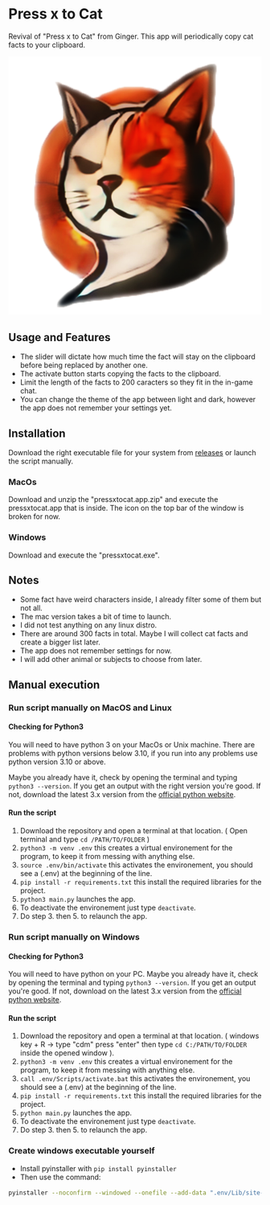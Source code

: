 
# Press x to Cat
Revival of "Press x to Cat" from Ginger. This app will periodically copy cat facts to your clipboard.

![alt text](https://github.com/nexuma/pressxtocat/blob/main/logo.png?raw=true)
## Usage and Features
- The slider will dictate how much time the fact will stay on the clipboard before being replaced by another one.
- The activate button starts copying the facts to the clipboard.
- Limit the length of the facts to 200 caracters so they fit in the in-game chat.
- You can change the theme of the app between light and dark, however the app does not remember your settings yet.

## Installation
Download the right executable file for your system from [releases](https://github.com/nexuma/pressxtocat/releases) or launch the script manually.
### MacOs
Download and unzip the "pressxtocat.app.zip" and execute the pressxtocat.app that is inside. The icon on the top bar of the window is broken for now.
### Windows
Download and execute the "pressxtocat.exe".
## Notes
- Some fact have weird characters inside, I already filter some of them but not all.
- The mac version takes a bit of time to launch.
- I did not test anything on any linux distro.
- There are around 300 facts in total. Maybe I will collect cat facts and create a bigger list later.
- The app does not remember settings for now.
- I will add other animal or subjects to choose from later.

## Manual execution
### Run script manually on MacOS and Linux
#### Checking for Python3
You will need to have python 3 on your MacOs or Unix machine. There are problems with python versions below 3.10, if you run into any problems use python version 3.10 or above.

Maybe you already have it, check by opening the terminal and typing ```python3 --version```. If you get an output with the right version you're good. If not, download the latest 3.x version from the [official python website](https://www.python.org/downloads/).
#### Run the script
1. Download the repository and open a terminal at that location. ( Open terminal and type ```cd /PATH/TO/FOLDER``` )
2. ```python3 -m venv .env``` this creates a virtual environement for the program, to keep it from messing with anything else.
3. ```source .env/bin/activate``` this activates the environement, you should see a (.env) at the beginning of the line.
4. ```pip install -r requirements.txt``` this install the required libraries for the project.
5. ```python3 main.py``` launches the app.
6. To deactivate the environement just type ```deactivate```.
7. Do step 3. then 5. to relaunch the app.

### Run script manually on Windows 
#### Checking for Python3
You will need to have python on your PC. Maybe you already have it, check by opening the terminal and typing ```python3 --version```. If you get an output you're good. If not, download on the latest 3.x version from the [official python website](https://www.python.org/downloads/).
#### Run the script
1. Download the repository and open a terminal at that location. ( windows key + R -> type "cdm" press "enter" then type ```cd C:/PATH/TO/FOLDER``` inside the opened window ).
2. ```python3 -m venv .env``` this creates a virtual environement for the program, to keep it from messing with anything else.
3. ```call .env/Scripts/activate.bat``` this activates the environement, you should see a (.env) at the beginning of the line.
4. ```pip install -r requirements.txt``` this install the required libraries for the project.
5. ```python main.py``` launches the app.
6. To deactivate the environement just type ```deactivate```.
7. Do step 3. then 5. to relaunch the app.

### Create windows executable yourself
- Install pyinstaller with ```pip install pyinstaller```
- Then use the command:
```bash
pyinstaller --noconfirm --windowed --onefile --add-data ".env/Lib/site-packages/customtkinter;customtkinter/" --add-data "logo.ico;." --icon "logo.ico" main.py
```
